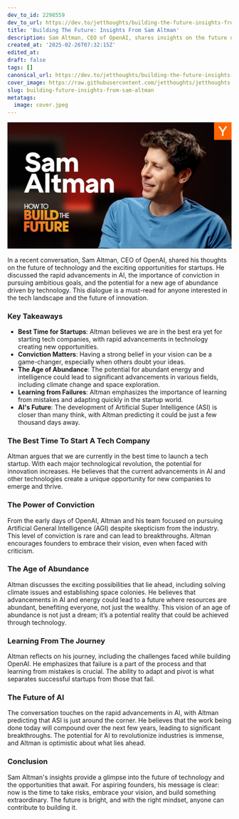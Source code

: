 ```yaml
---
dev_to_id: 2298559
dev_to_url: https://dev.to/jetthoughts/building-the-future-insights-from-sam-altman-2c9n
title: 'Building The Future: Insights From Sam Altman'
description: Sam Altman, CEO of OpenAI, shares insights on the future of technology, the importance of conviction in startups, and the potential for an age of abundance driven by AI advancements.
created_at: '2025-02-26T07:32:15Z'
edited_at:
draft: false
tags: []
canonical_url: https://dev.to/jetthoughts/building-the-future-insights-from-sam-altman-2c9n
cover_image: https://raw.githubusercontent.com/jetthoughts/jetthoughts.github.io/master/content/blog/building-future-insights-from-sam-altman/cover.jpeg
slug: building-future-insights-from-sam-altman
metatags:
  image: cover.jpeg
---
```

[![Building The Future: Insights From Sam Altman](file_0.jpg)](https://www.youtube.com/watch?v=xXCBz_8hM9w)

In a recent conversation, Sam Altman, CEO of OpenAI, shared his thoughts on the future of technology and the exciting opportunities for startups. He discussed the rapid advancements in AI, the importance of conviction in pursuing ambitious goals, and the potential for a new age of abundance driven by technology. This dialogue is a must-read for anyone interested in the tech landscape and the future of innovation.

### Key Takeaways

*   **Best Time for Startups**: Altman believes we are in the best era yet for starting tech companies, with rapid advancements in technology creating new opportunities.
*   **Conviction Matters**: Having a strong belief in your vision can be a game-changer, especially when others doubt your ideas.
*   **The Age of Abundance**: The potential for abundant energy and intelligence could lead to significant advancements in various fields, including climate change and space exploration.
*   **Learning from Failures**: Altman emphasizes the importance of learning from mistakes and adapting quickly in the startup world.
*   **AI's Future**: The development of Artificial Super Intelligence (ASI) is closer than many think, with Altman predicting it could be just a few thousand days away.

### The Best Time To Start A Tech Company

Altman argues that we are currently in the best time to launch a tech startup. With each major technological revolution, the potential for innovation increases. He believes that the current advancements in AI and other technologies create a unique opportunity for new companies to emerge and thrive.

### The Power of Conviction

From the early days of OpenAI, Altman and his team focused on pursuing Artificial General Intelligence (AGI) despite skepticism from the industry. This level of conviction is rare and can lead to breakthroughs. Altman encourages founders to embrace their vision, even when faced with criticism.

### The Age of Abundance

Altman discusses the exciting possibilities that lie ahead, including solving climate issues and establishing space colonies. He believes that advancements in AI and energy could lead to a future where resources are abundant, benefiting everyone, not just the wealthy. This vision of an age of abundance is not just a dream; it’s a potential reality that could be achieved through technology.

### Learning From The Journey

Altman reflects on his journey, including the challenges faced while building OpenAI. He emphasizes that failure is a part of the process and that learning from mistakes is crucial. The ability to adapt and pivot is what separates successful startups from those that fail.

### The Future of AI

The conversation touches on the rapid advancements in AI, with Altman predicting that ASI is just around the corner. He believes that the work being done today will compound over the next few years, leading to significant breakthroughs. The potential for AI to revolutionize industries is immense, and Altman is optimistic about what lies ahead.

### Conclusion

Sam Altman's insights provide a glimpse into the future of technology and the opportunities that await. For aspiring founders, his message is clear: now is the time to take risks, embrace your vision, and build something extraordinary. The future is bright, and with the right mindset, anyone can contribute to building it.